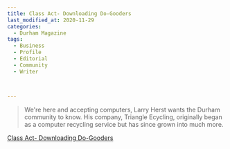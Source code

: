 ```yaml
---
title: Class Act- Downloading Do-Gooders
last_modified_at: 2020-11-29
categories:
  - Durham Magazine
tags:
  - Business
  - Profile 
  - Editorial 
  - Community
  - Writer



---
```


> We're here and accepting computers, Larry Herst wants the Durham community to know. His company, Triangle Ecycling, originally began as a computer recycling service but has since grown into much more.  

[Class Act- Downloading Do-Gooders](https://issuu.com/shannonmedia/docs/dmmayissuu/14)
